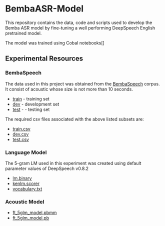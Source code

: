 # BembaASR-Model
This repository contains the data, code and scripts used to develop the Bemba ASR model by fine-tuning a well performing DeepSpeech English pretrained model.

The model was trained using Cobal notebooks[]

## Experimental Resources
### BembaSpeech
The data used in this project was obtained from the [BembaSpeech]() corpus. It consist of acoustic whose size is not more than 10 seconds.
* [train](https://drive.google.com/drive/folders/1LAb04Ylj8gPIJ1p5w2AnmUgDuAuuUifO?usp=sharing) - training set
* [dev](https://drive.google.com/drive/folders/1hGo5yJJy57hg0tShGdCLjHW0aEP-1iVO?usp=sharing) - development set
* [test](https://drive.google.com/drive/folders/1843to0yTW5xsLu_PIvJ_qAt9JnWIclDg?usp=sharing) -  - testing set

The required csv files associated with the above listed subsets are:

* [train.csv](https://drive.google.com/file/d/1tdUgGJnjOoI5JTNMJ5M4uDsH1eS-DgLb/view?usp=sharing)
* [dev.csv](https://drive.google.com/file/d/1tbHiMEV9lcNjFzb1DfcPDe0gpU9QzZEq/view?usp=sharing)
* [test.csv](https://drive.google.com/file/d/1tXdBlQIpMf2aAks0kzsfpClpXXmBT7bX/view?usp=sharing)

### Language Model
The 5-gram LM used in this experiment was created using default parameter values of DeepSpeech v0.8.2
* [lm.binary](https://drive.google.com/file/d/109a1poTnPpYf-ILQlsIRC44QHh_kaXBX/view?usp=sharing)
* [kenlm.scorer](https://drive.google.com/file/d/10Hk7dpY89ciIF_BD8M6Y1fm__OiUQ69y/view?usp=sharing)
* [vocabulary.txt](https://drive.google.com/file/d/109svD1u4ShzxaTWvtlXY4Bzr1gMjIreU/view?usp=sharing)

### Acoustic Model
* [ft_5glm_model.pbmm](https://drive.google.com/file/d/166Qo55ZI9rufZjhnBX0-93Jal9jwxxXB/view?usp=sharing)
* [ft_5glm_model.pb](https://drive.google.com/file/d/165Azk-mOduV3DTraxZFZqBOlFhcF_NCi/view?usp=sharing)
